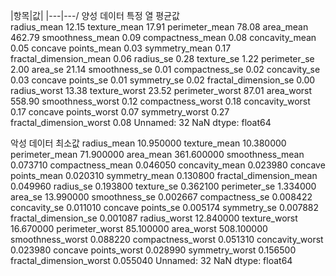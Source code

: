 |항목|값|
|---|---/
양성 데이터 특정 열 평균값             
radius_mean                 12.15
texture_mean                17.91
perimeter_mean              78.08
area_mean                  462.79
smoothness_mean              0.09
compactness_mean             0.08
concavity_mean               0.05
concave points_mean          0.03
symmetry_mean                0.17
fractal_dimension_mean       0.06
radius_se                    0.28
texture_se                   1.22
perimeter_se                 2.00
area_se                     21.14
smoothness_se                0.01
compactness_se               0.02
concavity_se                 0.03
concave points_se            0.01
symmetry_se                  0.02
fractal_dimension_se         0.00
radius_worst                13.38
texture_worst               23.52
perimeter_worst             87.01
area_worst                 558.90
smoothness_worst             0.12
compactness_worst            0.18
concavity_worst              0.17
concave points_worst         0.07
symmetry_worst               0.27
fractal_dimension_worst      0.08
Unnamed: 32                   NaN
dtype: float64

악성 데이터 최소값 
radius_mean                 10.950000
texture_mean                10.380000
perimeter_mean              71.900000
area_mean                  361.600000
smoothness_mean              0.073710
compactness_mean             0.046050
concavity_mean               0.023980
concave points_mean          0.020310
symmetry_mean                0.130800
fractal_dimension_mean       0.049960
radius_se                    0.193800
texture_se                   0.362100
perimeter_se                 1.334000
area_se                     13.990000
smoothness_se                0.002667
compactness_se               0.008422
concavity_se                 0.011010
concave points_se            0.005174
symmetry_se                  0.007882
fractal_dimension_se         0.001087
radius_worst                12.840000
texture_worst               16.670000
perimeter_worst             85.100000
area_worst                 508.100000
smoothness_worst             0.088220
compactness_worst            0.051310
concavity_worst              0.023980
concave points_worst         0.028990
symmetry_worst               0.156500
fractal_dimension_worst      0.055040
Unnamed: 32                       NaN
dtype: float64